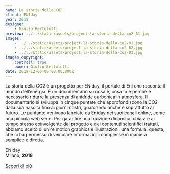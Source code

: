 ```yaml
---
name: La storia della CO2
client: ENIday
year: 2018
designer:
    - Giulio Bertolotti
preview: ../../static/assets/project-la-storia-della-co2-01.jpg
images:
    - ../../static/assets/project-la-storia-della-co2-01.jpg
    - ../../static/assets/project-la-storia-della-co2-02.jpg
    - ../../static/assets/project-la-storia-della-co2-03.jpg
images_copyright:
    controll: true
    owner: Giulio Bertolotti
date: 2019-12-05T00:00:00.000Z
---
```


La storia della CO2 è un progetto per ENIday, il portale di Eni che racconta il mondo dell’energia. È un documentario su cosa è, cosa fa e perché è necessario ridurre la presenza di anidride carbonica in atmosfera. Il documentario si sviluppa in cinque puntate che approfondiscono la CO2 dalla sua nascita fino ai giorni nostri, guardando anche e soprattutto al futuro. Le puntante venivano lanciate da Eniday nei suoi canali online, come una piccola web serie. Per garantire una fruizione dinamica, chiara e al tempo stesso coinvolgente del progetto e dei contenuti scientifici trattati, abbiamo scelto di unire motion graphics e illustrazioni: una formula, questa, che ci ha permesso di veicolare informazioni complesse in maniera semplice e diretta.

ENIday  
Milano, **2018**<br><br>
[Scopri di più](https://thevisualagency.com/it/lavori/motion-graphics/542-la-storia-della-co2-una-bella-storia/)
